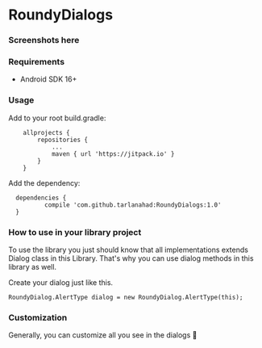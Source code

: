 # RoundyDialogs

### Screenshots here

### Requirements
* Android SDK 16+

### Usage
Add to your root build.gradle:

```
	allprojects {
		repositories {
			...
			maven { url 'https://jitpack.io' }
		}
	}
  ```
Add the dependency:

  ```
  	dependencies {
	        compile 'com.github.tarlanahad:RoundyDialogs:1.0'
	}
  ```
  ### How to use in your library project
To use the library you just should know that all implementations extends Dialog class in this Library. That's why you can use dialog methods in this library as well.

Create your dialog just like this.
```
RoundyDialog.AlertType dialog = new RoundyDialog.AlertType(this);
```

### Customization
Generally, you can customize all you see in the dialogs 💪
